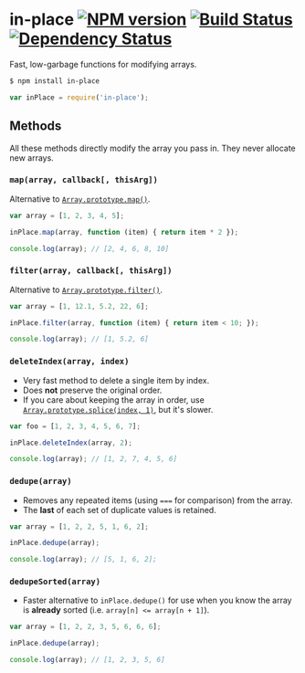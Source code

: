 # in-place [![NPM version][npm-image]][npm-url] [![Build Status][travis-image]][travis-url] [![Dependency Status][depstat-image]][depstat-url]

Fast, low-garbage functions for modifying arrays.

```sh
$ npm install in-place
```

```js
var inPlace = require('in-place');
```


## Methods

All these methods directly modify the array you pass in. They never allocate new arrays.

### `map(array, callback[, thisArg])`

Alternative to [`Array.prototype.map()`](https://developer.mozilla.org/en/docs/Web/JavaScript/Reference/Global_Objects/Array/map).

```js
var array = [1, 2, 3, 4, 5];

inPlace.map(array, function (item) { return item * 2 });

console.log(array); // [2, 4, 6, 8, 10]
```

### `filter(array, callback[, thisArg])`

Alternative to [`Array.prototype.filter()`](https://developer.mozilla.org/en/docs/Web/JavaScript/Reference/Global_Objects/Array/filter).

```js
var array = [1, 12.1, 5.2, 22, 6];

inPlace.filter(array, function (item) { return item < 10; });

console.log(array); // [1, 5.2, 6]
```

### `deleteIndex(array, index)`

- Very fast method to delete a single item by index.
- Does **not** preserve the original order.
- If you care about keeping the array in order, use [`Array.prototype.splice(index, 1)`](https://developer.mozilla.org/en/docs/Web/JavaScript/Reference/Global_Objects/Array/map), but it's slower.

```js
var foo = [1, 2, 3, 4, 5, 6, 7];

inPlace.deleteIndex(array, 2);

console.log(array); // [1, 2, 7, 4, 5, 6]
```

### `dedupe(array)`

- Removes any repeated items (using `===` for comparison) from the array.
- The **last** of each set of duplicate values is retained.

```js
var array = [1, 2, 2, 5, 1, 6, 2];

inPlace.dedupe(array);

console.log(array); // [5, 1, 6, 2];
```

### `dedupeSorted(array)`

- Faster alternative to `inPlace.dedupe()` for use when you know the array is **already** sorted (i.e. `array[n] <= array[n + 1]`).

```js
var array = [1, 2, 2, 3, 5, 6, 6, 6];

inPlace.dedupe(array);

console.log(array); // [1, 2, 3, 5, 6]
```


[npm-url]: https://npmjs.org/package/in-place
[npm-image]: https://img.shields.io/npm/v/in-place.svg?style=flat-square

[travis-url]: http://travis-ci.org/callumlocke/in-place
[travis-image]: https://img.shields.io/travis/callumlocke/in-place.svg?style=flat-square

[depstat-url]: https://david-dm.org/callumlocke/in-place
[depstat-image]: https://img.shields.io/david/callumlocke/in-place.svg?style=flat-square
